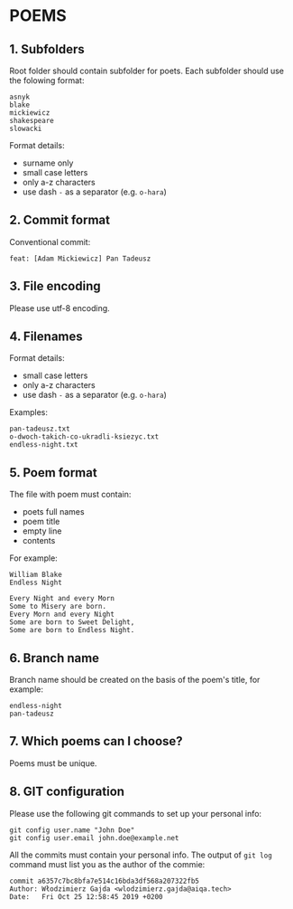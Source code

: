 POEMS
=====

## 1. Subfolders

Root folder should contain subfolder for poets.
Each subfolder should use the folowing format:

```
asnyk
blake
mickiewicz
shakespeare
slowacki
```

Format details:

* surname only
* small case letters
* only a-z characters
* use dash `-` as a separator (e.g. `o-hara`) 

## 2. Commit format

Conventional commit:

```
feat: [Adam Mickiewicz] Pan Tadeusz
```

## 3. File encoding

Please use utf-8 encoding.


## 4. Filenames

Format details:

* small case letters
* only a-z characters
* use dash `-` as a separator (e.g. `o-hara`) 

Examples:

```
pan-tadeusz.txt
o-dwoch-takich-co-ukradli-ksiezyc.txt
endless-night.txt
```

## 5. Poem format

The file with poem must contain:

* poets full names
* poem title
* empty line
* contents

For example:

```
William Blake
Endless Night

Every Night and every Morn
Some to Misery are born.
Every Morn and every Night
Some are born to Sweet Delight,
Some are born to Endless Night. 
```

## 6. Branch name

Branch name should be created on the basis of the poem's title, for example:

```
endless-night
pan-tadeusz
```

## 7. Which poems can I choose?

Poems must be unique.

## 8. GIT configuration

Please use the following git commands to set up your personal info:

```
git config user.name "John Doe"
git config user.email john.doe@example.net
```

All the commits must contain your personal info. The output of
`git log` command must list you as the author of the commie:


```
commit a6357c7bc8bfa7e514c16bda3df568a207322fb5
Author: Włodzimierz Gajda <wlodzimierz.gajda@aiqa.tech>
Date:   Fri Oct 25 12:58:45 2019 +0200
```
